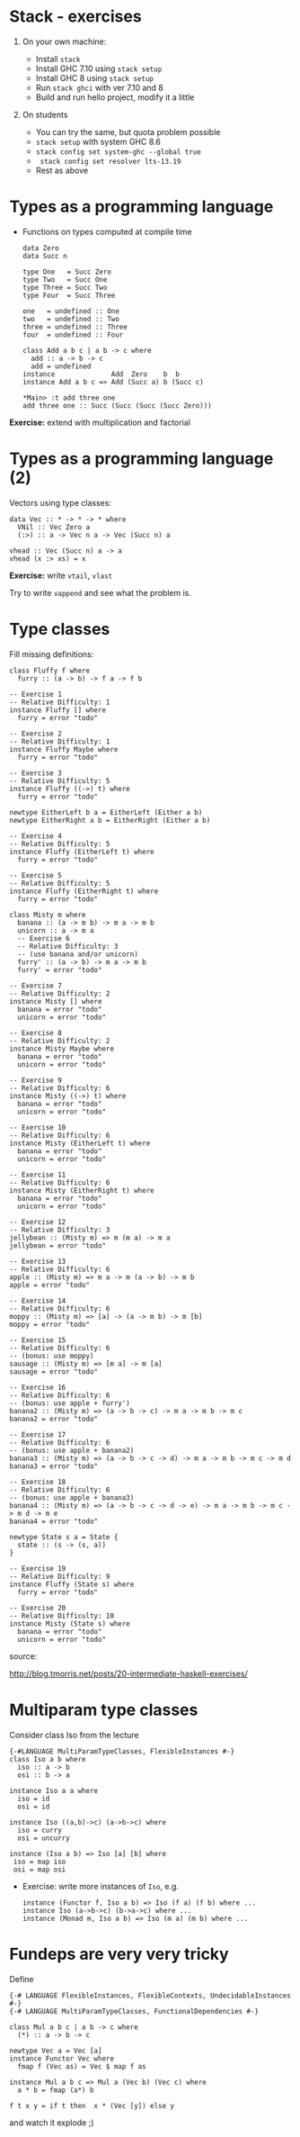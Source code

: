 # Stack - exercises

1.  On your own machine:
    * Install `stack`
    * Install GHC 7.10 using `stack setup`
    * Install GHC 8 using `stack setup`
    * Run `stack ghci` with ver 7.10 and 8
    * Build and run hello project, modify it a little

2. On students
    * You can try the same, but quota problem possible
    * `stack setup` with system GHC 8.6
    * `stack config set system-ghc --global true`
    * ` stack config set resolver lts-13.19`
    * Rest as above

# Types as a programming language

* Functions on types computed at compile time

    ~~~~ {.haskell}
    data Zero
    data Succ n

    type One   = Succ Zero
    type Two   = Succ One
    type Three = Succ Two
    type Four  = Succ Three

    one   = undefined :: One
    two   = undefined :: Two
    three = undefined :: Three
    four  = undefined :: Four

    class Add a b c | a b -> c where
      add :: a -> b -> c
      add = undefined
    instance              Add  Zero    b  b
    instance Add a b c => Add (Succ a) b (Succ c)
    ~~~~

    ~~~~
    *Main> :t add three one
    add three one :: Succ (Succ (Succ (Succ Zero)))
    ~~~~

**Exercise:** extend with multiplication and factorial

# Types as a programming language (2)

Vectors using type classes:

~~~~ {.haskell}
data Vec :: * -> * -> * where
  VNil :: Vec Zero a
  (:>) :: a -> Vec n a -> Vec (Succ n) a

vhead :: Vec (Succ n) a -> a
vhead (x :> xs) = x
~~~~

**Exercise:** write `vtail`, `vlast`

Try to write `vappend` and see what the problem is.


# Type classes

Fill missing definitions:

~~~~  {.haskell}
class Fluffy f where
  furry :: (a -> b) -> f a -> f b

-- Exercise 1
-- Relative Difficulty: 1
instance Fluffy [] where
  furry = error "todo"

-- Exercise 2
-- Relative Difficulty: 1
instance Fluffy Maybe where
  furry = error "todo"

-- Exercise 3
-- Relative Difficulty: 5
instance Fluffy ((->) t) where
  furry = error "todo"

newtype EitherLeft b a = EitherLeft (Either a b)
newtype EitherRight a b = EitherRight (Either a b)

-- Exercise 4
-- Relative Difficulty: 5
instance Fluffy (EitherLeft t) where
  furry = error "todo"

-- Exercise 5
-- Relative Difficulty: 5
instance Fluffy (EitherRight t) where
  furry = error "todo"

class Misty m where
  banana :: (a -> m b) -> m a -> m b
  unicorn :: a -> m a
  -- Exercise 6
  -- Relative Difficulty: 3
  -- (use banana and/or unicorn)
  furry' :: (a -> b) -> m a -> m b
  furry' = error "todo"

-- Exercise 7
-- Relative Difficulty: 2
instance Misty [] where
  banana = error "todo"
  unicorn = error "todo"

-- Exercise 8
-- Relative Difficulty: 2
instance Misty Maybe where
  banana = error "todo"
  unicorn = error "todo"

-- Exercise 9
-- Relative Difficulty: 6
instance Misty ((->) t) where
  banana = error "todo"
  unicorn = error "todo"

-- Exercise 10
-- Relative Difficulty: 6
instance Misty (EitherLeft t) where
  banana = error "todo"
  unicorn = error "todo"

-- Exercise 11
-- Relative Difficulty: 6
instance Misty (EitherRight t) where
  banana = error "todo"
  unicorn = error "todo"

-- Exercise 12
-- Relative Difficulty: 3
jellybean :: (Misty m) => m (m a) -> m a
jellybean = error "todo"

-- Exercise 13
-- Relative Difficulty: 6
apple :: (Misty m) => m a -> m (a -> b) -> m b
apple = error "todo"

-- Exercise 14
-- Relative Difficulty: 6
moppy :: (Misty m) => [a] -> (a -> m b) -> m [b]
moppy = error "todo"

-- Exercise 15
-- Relative Difficulty: 6
-- (bonus: use moppy)
sausage :: (Misty m) => [m a] -> m [a]
sausage = error "todo"

-- Exercise 16
-- Relative Difficulty: 6
-- (bonus: use apple + furry')
banana2 :: (Misty m) => (a -> b -> c) -> m a -> m b -> m c
banana2 = error "todo"

-- Exercise 17
-- Relative Difficulty: 6
-- (bonus: use apple + banana2)
banana3 :: (Misty m) => (a -> b -> c -> d) -> m a -> m b -> m c -> m d
banana3 = error "todo"

-- Exercise 18
-- Relative Difficulty: 6
-- (bonus: use apple + banana3)
banana4 :: (Misty m) => (a -> b -> c -> d -> e) -> m a -> m b -> m c -> m d -> m e
banana4 = error "todo"

newtype State s a = State {
  state :: (s -> (s, a))
}

-- Exercise 19
-- Relative Difficulty: 9
instance Fluffy (State s) where
  furry = error "todo"

-- Exercise 20
-- Relative Difficulty: 10
instance Misty (State s) where
  banana = error "todo"
  unicorn = error "todo"
~~~~

source:

http://blog.tmorris.net/posts/20-intermediate-haskell-exercises/

# Multiparam type classes

Consider class Iso from the lecture

~~~~ {.haskell}
{-#LANGUAGE MultiParamTypeClasses, FlexibleInstances #-}
class Iso a b where
  iso :: a -> b
  osi :: b -> a

instance Iso a a where
  iso = id
  osi = id

instance Iso ((a,b)->c) (a->b->c) where
  iso = curry
  osi = uncurry

instance (Iso a b) => Iso [a] [b] where
 iso = map iso
 osi = map osi
~~~~


* Exercise: write more instances of `Iso`, e.g.

    ~~~~ {.haskell}
    instance (Functor f, Iso a b) => Iso (f a) (f b) where ...
    instance Iso (a->b->c) (b->a->c) where ...
    instance (Monad m, Iso a b) => Iso (m a) (m b) where ...
    ~~~~

# Fundeps are very very tricky

Define

~~~~ {.haskell}
{-# LANGUAGE FlexibleInstances, FlexibleContexts, UndecidableInstances #-}
{-# LANGUAGE MultiParamTypeClasses, FunctionalDependencies #-}

class Mul a b c | a b -> c where
  (*) :: a -> b -> c

newtype Vec a = Vec [a]
instance Functor Vec where
  fmap f (Vec as) = Vec $ map f as

instance Mul a b c => Mul a (Vec b) (Vec c) where
  a * b = fmap (a*) b

f t x y = if t then  x * (Vec [y]) else y
~~~~

and watch it explode ;)